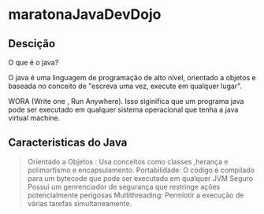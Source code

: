 # maratonaJavaDevDojo

## Descição
O que é o java?

O java é uma linguagem de programação de alto nível, orientado a objetos e baseada no conceito de "escreva uma vez, execute em qualquer lugar".

WORA (Write one , Run Anywhere). Isso siginifica que um programa java pode ser executado em qualquer sistema operacional que tenha a java virtual machine.


## Caracteristicas do Java
>Orientado a Objetos : Usa conceitos como classes ,herança e polimorfismo e encapsulamento.
>Portabilidade: O código é compilado para um bytecode que pode ser executado em qualquer JVM
>Seguro Possui um genrenciador de segurança que restringe ações potencialmente perigosas
>Multithreading: Permiotir a execução de várias tarefas simultaneamente.


